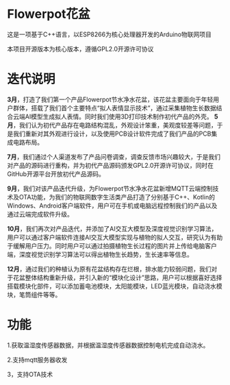 # Flowerpot花盆
这是一项基于C++语言，以ESP8266为核心处理器开发的Arduino物联网项目

本项目开源版本为核心版本，遵循GPL2.0开源许可协议
# 迭代说明
  **3月**，打造了我们第一个产品Flowerpot节水净水花盆，该花盆主要面向于年轻用户群体，搭载了我们首个主要特点“拟人表情显示技术”，通过采集植物生长数据结合云端AI模型生成拟人表情。同时我们使用3D打印技术制作初代产品的外壳。  **5月**，我们认为初代产品存在电路结构混乱，外观设计笨重，美观度较差等问题，于是我们重新对其外观进行设计，以及使用PCB设计软件完成了我们产品的PCB集成电路布局。

 **7月**，我们通过个人渠道发布了产品问卷调查，调查反馈市场兴趣较大，于是我们对产品的源码进行重构，并为初代产品源码颁发GPL2.0开源许可协议，同时在GitHub开源平台开放初代产品源码。

 **9月**，我们对该产品迭代升级，为Flowerpot节水净水花盆新增MQTT云端控制技术及OTA功能，为我们的物联网数字生活类产品打造了分别基于C++、Kotlin的Windows、Android客户端软件，用户可在手机或电脑远程控制我们的产品以及通过云端完成软件升级。

  **10月**，我们再次对产品迭代，并添加了AI交互大模型及深度视觉识别学习算法，用户可以通过客户端软件连接AI交互大模型实现与植物的拟人交互，研究认为有助于缓解用户压力。同时用户可以通过拍摄植物生长过程的图片并上传给电脑客户端，深度视觉识别学习算法可以得出植物生长趋势，生长速率等信息。

  **12月**，通过我们的种植认为原有花盆结构存在烂根，排水能力较弱问题，我们对于花盆整体结构重新升级，并引入新的“模块化设计”思路，用户可以根据喜好选择搭载模块化部件，可以添加蓄电池模块，太阳能模块，LED蓝光模块，自动浇水模块，笔筒组件等等。
# 功能
1.获取温湿度传感器数据，并根据温湿度传感器数据控制电机完成自动浇水。

2.支持mqtt服务器收发

3，支持OTA技术


